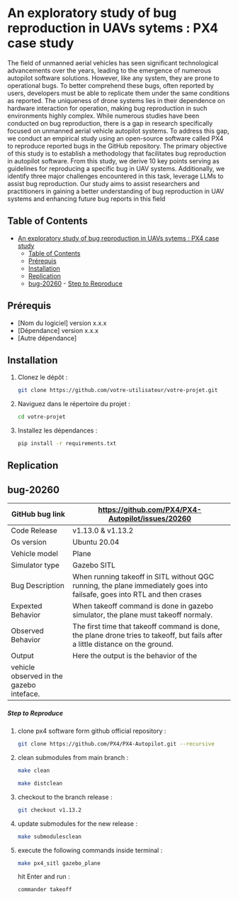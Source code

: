 # An exploratory study of bug reproduction in UAVs sytems : PX4 case study


The field of unmanned aerial vehicles has seen significant technological advancements over the years, leading to the emergence of numerous autopilot software solutions. However, like any system, they are prone to operational bugs. To better comprehend these bugs, often reported by users, developers must be able to replicate them under the same conditions as reported.
The uniqueness of drone systems lies in their dependence on hardware interaction for operation, making bug reproduction in such environments highly complex.
While numerous studies have been conducted on bug reproduction, there is a gap in research specifically focused on unmanned aerial vehicle autopilot systems. To address this gap, we conduct an empirical study using an open-source software called PX4 to reproduce reported bugs in the GitHub repository. The primary objective of this study is to establish a methodology that facilitates bug reproduction in autopilot software. From this study, we derive 10 key points serving as guidelines for reproducing a specific bug in UAV systems. Additionally, we identify three major challenges encountered in this task, leverage LLMs to assist bug reproduction.
Our study aims to assist researchers and practitioners in gaining a better understanding of bug reproduction in UAV systems and enhancing future bug reports in this field

## Table of Contents

- [An exploratory study of bug reproduction in UAVs sytems : PX4 case study](#an-exploratory-study-of-bug-reproduction-in-uavs-sytems--px4-case-study)
  - [Table of Contents](#table-of-contents)
  - [Prérequis](#prérequis)
  - [Installation](#installation)
  - [Replication](#replication)
  - [bug-20260](#bug-20260)
        - [Step to Reproduce](#step-to-reproduce)

## Prérequis

- [Nom du logiciel] version x.x.x
- [Dépendance] version x.x.x
- [Autre dépendance]

## Installation

1. Clonez le dépôt :
    ```bash
    git clone https://github.com/votre-utilisateur/votre-projet.git
    ```
2. Naviguez dans le répertoire du projet :
    ```bash
    cd votre-projet
    ```
3. Installez les dépendances :
    ```bash
    pip install -r requirements.txt
    ```

## Replication
## bug-20260
| GitHub bug link |  https://github.com/PX4/PX4-Autopilot/issues/20260     |
|-----------------|---------------------------------------------|
| Code Release         | v1.13.0 & v1.13.2                                 |
| Os version           | Ubuntu 20.04                                      |
| Vehicle model        | Plane                                             |
| Simulator type       | Gazebo SITL                                       |
| Bug Description      | When running takeoff in SITL without QGC running, the plane immediately goes into failsafe, goes into RTL and then crases                                 |
| Expexted Behavior    | When takeoff command is done in gazebo simulator, the plane must takeoff normaly.                                 |
| Observed Behavior    | The first time that takeoff command is done, the plane drone tries to takeoff, but fails after a little distance on the ground.                                 |
| Output               | Here the output is the behavior of the
vehicle observed in the gazebo inteface.                                 |
##### Step to Reproduce


1. clone px4 software form github official repository :
    ```bash
    git clone https://github.com/PX4/PX4-Autopilot.git --recursive
    ```
2. clean submodules from main branch :
    ```bash
    make clean
    ```
    ```bash
    make distclean
    ```
3. checkout to the branch release :
    ```bash
    git checkout v1.13.2
    ```
4. update submodules for the new release :
    ```bash
    make submodulesclean
    ```
5. execute the following commands inside terminal :
    ```bash
    make px4_sitl gazebo_plane
    ```
    hit Enter and run :
    ```bash
    commander takeoff
    ```
